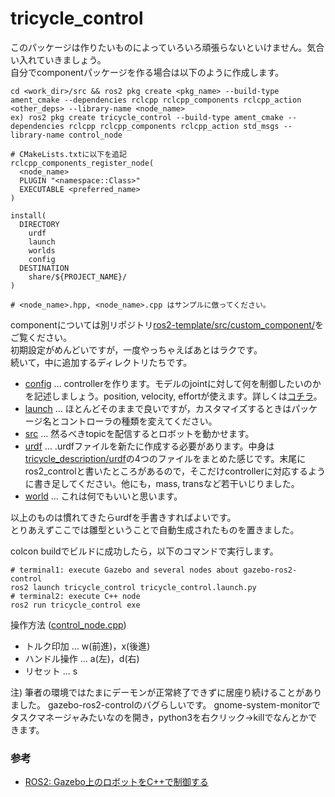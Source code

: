 # tricycle_control

このパッケージは作りたいものによっていろいろ頑張らないといけません。気合い入れていきましょう。  
自分でcomponentパッケージを作る場合は以下のように作成します。  

```
cd <work_dir>/src && ros2 pkg create <pkg_name> --build-type ament_cmake --dependencies rclcpp rclcpp_components rclcpp_action <other_deps> --library-name <node_name>
ex) ros2 pkg create tricycle_control --build-type ament_cmake --dependencies rclcpp rclcpp_components rclcpp_action std_msgs --library-name control_node

# CMakeLists.txtに以下を追記
rclcpp_components_register_node(
  <node_name>
  PLUGIN "<namespace::Class>"
  EXECUTABLE <preferred_name>
)

install(
  DIRECTORY
    urdf
    launch
    worlds
    config
  DESTINATION 
    share/${PROJECT_NAME}/
)

# <node_name>.hpp, <node_name>.cpp はサンプルに倣ってください。
```

componentについては別リポジトリ[ros2-template/src/custom_component/](https://github.com/husty530/ros2-template/tree/master/src/custom_component)をご覧ください。  
初期設定がめんどいですが，一度やっちゃえばあとはラクです。  
続いて，中に追加するディレクトリたちです。  

* [config](config) ... controllerを作ります。モデルのjointに対して何を制御したいのかを記述しましょう。position, velocity, effortが使えます。詳しくは[コチラ](https://qiita.com/MoriKen/items/78b0ad8c1eae257646dd)。
* [launch](launch) ... ほとんどそのままで良いですが，カスタマイズするときはパッケージ名とコントローラの種類を変えてください。
* [src](src) ... 然るべきtopicを配信するとロボットを動かせます。
* [urdf](urdf) ... .urdfファイルを新たに作成する必要があります。中身は[tricycle_description/urdf](../tricycle_description/urdf)の4つのファイルをまとめた感じです。末尾にros2_controlと書いたところがあるので，そこだけcontrollerに対応するように書き足してください。他にも，mass, transなど若干いじりました。
* [world](world) ... これは何でもいいと思います。  

以上のものは慣れてきたらurdfを手書きすればよいです。  
とりあえずここでは雛型ということで自動生成されたものを置きました。  

colcon buildでビルドに成功したら，以下のコマンドで実行します。  
```
# terminal1: execute Gazebo and several nodes about gazebo-ros2-control
ros2 launch tricycle_control tricycle_control.launch.py
# terminal2: execute C++ node
ros2 run tricycle_control exe
```
操作方法 ([control_node.cpp](src/control_node.cpp))  
* トルク印加 ... w(前進)，x(後進)
* ハンドル操作 ... a(左)，d(右)
* リセット ... s

注) 筆者の環境ではたまにデーモンが正常終了できずに居座り続けることがありました。
gazebo-ros2-controlのバグらしいです。
gnome-system-monitorでタスクマネージャみたいなのを開き，python3を右クリック→killでなんとかできます。

### 参考
* [ROS2: Gazebo上のロボットをC++で制御する](https://zenn.dev/tasada038/articles/8598bb6eea5fdf)
